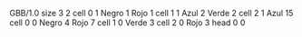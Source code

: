 <gs-board without-header> GBB/1.0
size 3 2
cell 0 1 Negro 1 Rojo 1 
cell 1 1 Azul 2 Verde 2 
cell 2 1 Azul 15 
cell 0 0 Negro 4 Rojo 7 
cell 1 0 Verde 3 
cell 2 0 Rojo 3 
head 0 0 </gs-board>
